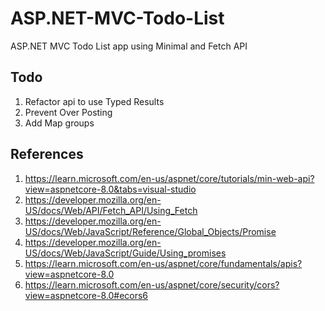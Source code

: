 # ASP.NET-MVC-Todo-List

ASP.NET MVC Todo List app using Minimal and Fetch API

## Todo

1. Refactor api to use Typed Results
2. Prevent Over Posting
3. Add Map groups

## References

1. <https://learn.microsoft.com/en-us/aspnet/core/tutorials/min-web-api?view=aspnetcore-8.0&tabs=visual-studio>
2. <https://developer.mozilla.org/en-US/docs/Web/API/Fetch_API/Using_Fetch>
3. <https://developer.mozilla.org/en-US/docs/Web/JavaScript/Reference/Global_Objects/Promise>
4. <https://developer.mozilla.org/en-US/docs/Web/JavaScript/Guide/Using_promises>
5. <https://learn.microsoft.com/en-us/aspnet/core/fundamentals/apis?view=aspnetcore-8.0>
6. <https://learn.microsoft.com/en-us/aspnet/core/security/cors?view=aspnetcore-8.0#ecors6>

